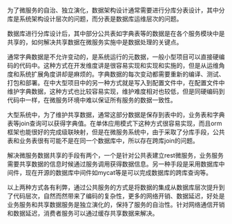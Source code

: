 为了微服务的自治、独立演化，数据架构设计通常需要进行分库分表设计，其中分库是系统架构设计层次的问题，而分表是数据库运维层次的问题。

数据库进行分库设计后，其中部分公共表如字典表等的数据是在各个服务模块中是共享的，如何解决共享数据在微服务实施中是数据处理的关键点。

通常字典数据是不允许变动的，是系统运行的元数据，一般小型项目可以直接硬编码的代码中。这种方式在开发维度讲是很容易实现和实现和实施的，但是从运维角度和系统扩展角度讲却是麻烦的。字典数据的每次变动都需要重新的编译、测试、打包和部署。在中大型项目中的另一种方式就是写入到配置文件中，在配置文件中维护字典数据，这种方式也比较容易实现，维护难度相对也较低，但是同硬编码到代码中一样，在微服务环境中难以保证所有服务的数据一致性。

大型系统中，为了维护共享数据，通常这部分数据是保存到表中的，业务表和字典表等join查询可以获得字典值。在单体应用模式下这种方式很容易实现，而且orm框架也能很好的完成级联映射，但是在微服务系统中，由于采取了分库手段，公共表和业务表很有可能不是在同一个数据库中，所以存在跨库join的问题。

解决微服务数据共享的手段有两个，一个是针对公共表建立rest微服务，业务服务需要共享数据的信息时候通过服务调用获得数据信息。另一种手段是采用数据库中间件，现在开源的数据库中间件如mycat等是可以完成数据库的跨库查询等。

以上两种方式各有利弊，通过公共服务的方式是将数据的集成从数据库层次提升到了代码层次，自然而然带来了编码的复杂性，更多的网络开销、数据延迟，好处是业务服务和共享数据服务是独立演化的，保持了服务的自治性。针对网络通信开销和数据延迟，消费者服务可以通过缓存共享数据来解决。

